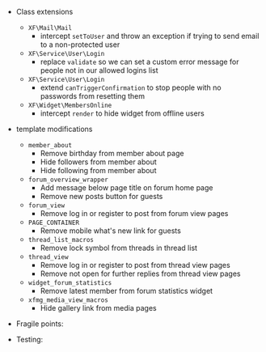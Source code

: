 
* Class extensions
	* `XF\Mail\Mail`
		* intercept `setToUser` and throw an exception if trying to send email to a non-protected user
	* `XF\Service\User\Login`
		* replace `validate` so we can set a custom error message for people not in our allowed logins list
	* `XF\Service\User\Login`
		* extend `canTriggerConfirmation` to stop people with no passwords from resetting them
	* `XF\Widget\MembersOnline`
		* intercept `render` to hide widget from offline users

* template modifications
	* `member_about`
		* Remove birthday from member about page
		* Hide followers from member about
		* Hide following from member about
	* `forum_overview_wrapper`
		* Add message below page title on forum home page
		* Remove new posts button for guests
	* `forum_view`
		* Remove log in or register to post from forum view pages
	* `PAGE_CONTAINER`
		* Remove mobile what's new link for guests
	* `thread_list_macros`
		* Remove lock symbol from threads in thread list
	* `thread_view`
		* Remove log in or register to post from thread view pages
		* Remove not open for further replies from thread view pages
	* `widget_forum_statistics`
		* Remove latest member from forum statistics widget
	* `xfmg_media_view_macros`
		* Hide gallery link from media pages

* Fragile points:

		
* Testing:
	